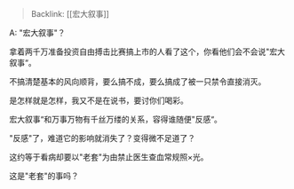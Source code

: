 > Backlink: [[宏大叙事]]

A: "宏大叙事"？

拿着两千万准备投资自由搏击比赛搞上市的人看了这个，你看他们会不会说"宏大叙事“。

不搞清楚基本的风向顺背，要么搞不成，要么搞成了被一只禁令直接消灭。

是怎样就是怎样，我又不是在说书，要讨你们喝彩。

宏大叙事“和万事万物有千丝万缕的关系，容得谁随便"反感“。

"反感"了，难道它的影响就消失了？变得微不足道了？

这约等于看病却要以"老套"为由禁止医生查血常规照×光。

这是"老套"的事吗？
